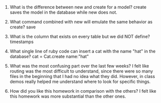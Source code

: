 1. What is the difference between new and create for a model?
create saves the model in the database while new does not.

2. What command combined with new will emulate the same behavior as create?
save

3. What is the column that exists on every table but we did NOT define?
timestamps

4. What single line of ruby code can insert a cat with the name "hat" in the database?
cat = Cat.create name:"hat"

5. What was the most confusing part over the last few weeks?
I felt like routing was the most difficult to understand, since there were so many files in the beginning that I had no idea what they did. However, in class demos really helped me understand where to look for specific things.

6. How did you like this homework in comparison with the others?
I felt like this homework was more substantial than the other ones. 